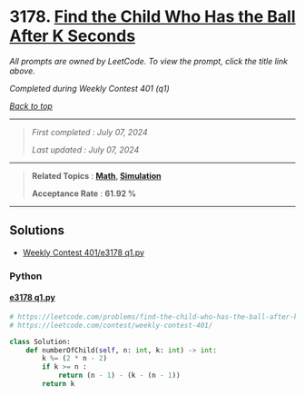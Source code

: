 # 3178. [Find the Child Who Has the Ball After K Seconds](<https://leetcode.com/problems/find-the-child-who-has-the-ball-after-k-seconds>)

*All prompts are owned by LeetCode. To view the prompt, click the title link above.*

*Completed during Weekly Contest 401 (q1)*

*[Back to top](<../README.md>)*

------

> *First completed : July 07, 2024*
>
> *Last updated : July 07, 2024*

------

> **Related Topics** : **[Math](<by_topic/Math.md>), [Simulation](<by_topic/Simulation.md>)**
>
> **Acceptance Rate** : **61.92 %**

------

## Solutions

- [Weekly Contest 401/e3178 q1.py](<../my-submissions/Weekly Contest 401/e3178 q1.py>)
### Python
#### [e3178 q1.py](<../my-submissions/Weekly Contest 401/e3178 q1.py>)
```Python
# https://leetcode.com/problems/find-the-child-who-has-the-ball-after-k-seconds/
# https://leetcode.com/contest/weekly-contest-401/

class Solution:
    def numberOfChild(self, n: int, k: int) -> int:
        k %= (2 * n - 2)
        if k >= n :
            return (n - 1) - (k - (n - 1))
        return k
        
```

